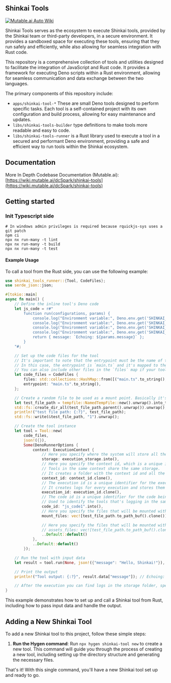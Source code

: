 ## Shinkai Tools

[![Mutable.ai Auto Wiki](https://img.shields.io/badge/Auto_Wiki-Mutable.ai-blue)](https://wiki.mutable.ai/dcSpark/shinkai-tools)

Shinkai Tools serves as the ecosystem to execute Shinkai tools, provided by the Shinkai team or third-party developers, in a secure environment. It provides a sandboxed space for executing these tools,
ensuring that they run safely and efficiently, while also allowing for seamless integration with Rust code.

This repository is a comprehensive collection of tools and utilities designed to facilitate the integration of JavaScript and Rust code. It provides a framework for executing Deno scripts within a Rust environment, allowing for seamless communication and data exchange between the two languages.

The primary components of this repository include:

- `apps/shinkai-tool-*` These are small Deno tools designed to perform specific tasks. Each tool is a self-contained project with its own configuration and build process, allowing for easy maintenance and updates.
- `libs/shinkai-tools-builder` type definitions to make tools more readable and easy to code.
- `libs/shinkai-tools-runner` is a Rust library used to execute a tool in a secured and performant Deno environment, providing a safe and efficient way to run tools within the Shinkai ecosystem.

## Documentation

More In Depth Codebase Documentation (Mutable.ai): [https://wiki.mutable.ai/dcSpark/shinkai-tools](https://wiki.mutable.ai/dcSpark/shinkai-tools)

## Getting started

### Init Typescript side

```
# In windows admin privileges is required because rquickjs-sys uses a git patch
npm ci
npx nx run-many -t lint
npx nx run-many -t build
npx nx run-many -t test
```

#### Example Usage

To call a tool from the Rust side, you can use the following example:

```rust
use shinkai_tools_runner::{Tool, CodeFiles};
use serde_json::json;

#[tokio::main]
async fn main() {
    // Define the inline tool's Deno code
    let js_code = r#"
        function run(configurations, params) {
            console.log("Environment variable:", Deno.env.get('SHINKAI_MOUNT')); // rw files /path/to/mount1,/path/to/mount2
            console.log("Environment variable:", Deno.env.get('SHINKAI_ASSETS')); // ro files /path/to/asset1,/path/to/asset2
            console.log("Environment variable:", Deno.env.get('SHINKAI_HOME')); // rw files /path/to/home
            console.log("Environment variable:", Deno.env.get('SHINKAI_NODE_LOCATION')); // https://host.docker.internal:9554 (if it's running in docker) or 127.0.0.2:9554 (if it's running in host)
            return { message: `Echoing: ${params.message}` };
        }
    "#;

    // Set up the code files for the tool
    // It's important to note that the entrypoint must be the name of the file in the `files` map.
    // In this case, the entrypoint is `main.ts` and it's mapped to the `js_code` variable.
    // You can also include other files in the `files` map if your tool needs them.
    let code_files = CodeFiles {
        files: std::collections::HashMap::from([("main.ts".to_string(), js_code.to_string())]),
        entrypoint: "main.ts".to_string(),
    };

    // Create a random file to be used as a mount point. Basically it's a file that could be read/write by the tool
    let test_file_path = tempfile::NamedTempFile::new().unwrap().into_temp_path();
    std::fs::create_dir_all(test_file_path.parent().unwrap()).unwrap();
    println!("test file path: {:?}", test_file_path);
    std::fs::write(&test_file_path, "1").unwrap();

    // Create the tool instance
    let tool = Tool::new(
        code_files,
        json!({}),
        Some(DenoRunnerOptions {
            context: ExecutionContext {
                // Here you specify where the system will store all the files related to execute code
                storage: execution_storage.into(),
                // Here you specify the context id, which is a unique identifier for the execution context.
                // Tools in the same context share the same storage.
                // It creates a folder with the context id and all the files related to the execution are stored in it.
                context_id: context_id.clone(),
                // The execution id is a unique identifier for the execution of the tool
                // It creates logs for every execution and stores them in the storage folder.
                execution_id: execution_id.clone(),
                // The code id is a unique identifier for the code being executed.
                // Used to identify the tools that's logging in the same execution.
                code_id: "js_code1".into(),
                // Here you specify the files that will be mounted with read/write permissions into the Deno execution environment.
                mount_files: vec![test_file_path.to_path_buf().clone()],

                // Here you specify the files that will be mounted with read-only permissions into the Deno execution environment.
                // assets_files: vec![test_file_path.to_path_buf().clone()],
                ..Default::default()
            },
            ..Default::default()
        });

    // Run the tool with input data
    let result = tool.run(None, json!({"message": "Hello, Shinkai!"}), None).await.unwrap();

    // Print the output
    println!("Tool output: {:?}", result.data["message"]); // Echoing: ${params.message}

    // After the execution you can find logs in the storage folder, specifically in storage/{context_id}/logs/{execution_id}_....log
}
```

This example demonstrates how to set up and call a Shinkai tool from Rust, including how to pass input data and handle the output.

## Adding a New Shinkai Tool

To add a new Shinkai tool to this project, follow these simple steps:

1. **Run the Hygen command**: Run `npx hygen shinkai-tool new` to create a new tool. This command will guide you through the process of creating a new tool, including setting up the directory structure and generating the necessary files.

That's it! With this single command, you'll have a new Shinkai tool set up and ready to go.
